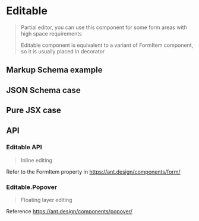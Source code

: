 # Editable

> Partial editor, you can use this component for some form areas with high space requirements
>
> Editable component is equivalent to a variant of FormItem component, so it is usually placed in decorator

## Markup Schema example

<code src="../demos/editable/Markup.tsx"></code>

## JSON Schema case

<code src="../demos/editable/Schema.tsx"></code>

## Pure JSX case

<code src="../demos/editable/PureJsx.tsx"></code>

## API

### Editable API

> Inline editing

Refer to the FormItem property in <https://ant.design/components/form/>

### Editable.Popover

> Floating layer editing

Reference <https://ant.design/components/popover/>
